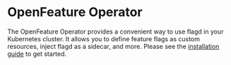 # OpenFeature Operator

The OpenFeature Operator provides a convenient way to use flagd in your Kubernetes cluster.
It allows you to define feature flags as custom resources, inject flagd as a sidecar, and more.
Please see the [installation guide](https://github.com/open-feature/open-feature-operator/blob/main/docs/installation.md) to get started.
